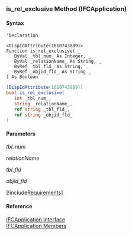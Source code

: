 ﻿### is_rel_exclusive Method (IFCApplication)

#### Syntax

```vbnet
'Declaration

<DispIdAttribute(1610743889)>
Function is_rel_exclusive( _
   ByVal _tbl_num_ As Integer, _
   ByVal _relationName_ As String, _
   ByRef _tbl_fld_ As String, _
   ByRef _objid_fld_ As String _
) As Boolean
```

```csharp
[DispIdAttribute(1610743889)]
bool is_rel_exclusive( 
   int _tbl_num_,
   string _relationName_,
   ref string _tbl_fld_,
   ref string _objid_fld_
)
```

#### Parameters

_tbl_num_

_relationName_

_tbl_fld_

_objid_fld_

[!include[Requirements](../partials/requirements.md)]

#### Reference

[IFCApplication Interface](FChoice.Foundation.Clarify.Compatibility~FChoice.Foundation.Clarify.Compatibility.IFCApplication.md)  
[IFCApplication Members](FChoice.Foundation.Clarify.Compatibility~FChoice.Foundation.Clarify.Compatibility.IFCApplication_members.md)